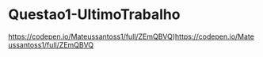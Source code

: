 # Questao1-UltimoTrabalho
https://codepen.io/Mateussantoss1/full/ZEmQBVQ)https://codepen.io/Mateussantoss1/full/ZEmQBVQ
